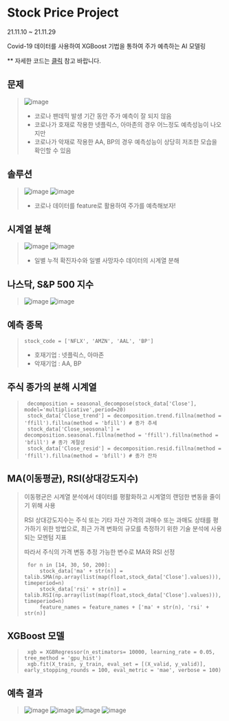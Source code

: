 # Stock Price Project

21.11.10 ~ 21.11.29 

Covid-19 데이터를 사용하여 XGBoost 기법을 통하여 주가 예측하는 AI 모델링

** 자세한 코드는 [클릭](https://github.com/worldpapa/stockprice/blob/main/11_27_AI_class_stock%20(1).ipynb) 참고 바랍니다.


## 문제
> ![image](https://github.com/jungsungmoon/stock_price/blob/main/pic/%EC%83%88%20%ED%8F%B4%EB%8D%94/1.png)
> - 코로나 팬데믹 발생 기간 동안 주가 예측이 잘 되지 않음
> - 코로나가 호재로 작용한 넷플릭스, 아마존의 경우 어느정도 예측성능이 나오지만
> - 코로나가 악재로 작용한 AA, BP의 경우 예측성능이 상당히 저조한 모습을 확인할 수 있음

## 솔루션
> ![image](https://github.com/jungsungmoon/stock_price/blob/main/pic/%EC%83%88%20%ED%8F%B4%EB%8D%94/2.png) ![image](https://github.com/jungsungmoon/stock_price/blob/main/pic/%EC%83%88%20%ED%8F%B4%EB%8D%94/6.png)
> - 코로나 데이터를 feature로 활용하여 주가를 예측해보자!

## 시계열 분해
> ![image](https://github.com/jungsungmoon/stock_price/blob/main/pic/%EC%83%88%20%ED%8F%B4%EB%8D%94/3.png) ![image](https://github.com/jungsungmoon/stock_price/blob/main/pic/%EC%83%88%20%ED%8F%B4%EB%8D%94/7.png)
> - 일별 누적 확진자수와 일별 사망자수 데이터의 시계열 분해

## 나스닥, S&P 500 지수
> ![image](https://github.com/jungsungmoon/stock_price/blob/main/pic/%EC%83%88%20%ED%8F%B4%EB%8D%94/8.png) ![image](https://github.com/jungsungmoon/stock_price/blob/main/pic/%EC%83%88%20%ED%8F%B4%EB%8D%94/9.png)

## 예측 종목
> ```
> stock_code = ['NFLX', 'AMZN', 'AAL', 'BP']
> ```
> - 호재기업 : 넷플릭스, 아마존
> - 악재기업 : AA, BP

## 주식 종가의 분해 시계열
>```
>  decomposition = seasonal_decompose(stock_data['Close'], model='multiplicative',period=20) 
>  stock_data['Close_trend'] = decomposition.trend.fillna(method = 'ffill').fillna(method = 'bfill') # 종가 추세 
>  stock_data['Close_seosonal'] = decomposition.seasonal.fillna(method = 'ffill').fillna(method = 'bfill') # 종가 계절성 
>  stock_data['Close_resid'] = decomposition.resid.fillna(method = 'ffill').fillna(method = 'bfill') # 종가 잔차
>```

## MA(이동평균), RSI(상대강도지수)
> 이동평균은 시계열 분석에서 데이터를 평활화하고 시계열의 랜덤한 변동을 줄이기 위해 사용
> 
> RSI 상대강도지수는 주식 또는 기타 자산 가격의 과매수 또는 과매도 상태를 평가하기 위한 방법으로, 최근 가격 변화의 규모를 측정하기 위한 기술 분석에 사용되는 모멘텀 지표
> 
> 따라서 주식의 가격 변동 추정 가능한 변수로 MA와 RSI 선정
>```
>  for n in [14, 30, 50, 200]:
>      stock_data['ma' + str(n)] = talib.SMA(np.array(list(map(float,stock_data['Close'].values))), timeperiod=n)
>      stock_data['rsi' + str(n)] = talib.RSI(np.array(list(map(float,stock_data['Close'].values))), timeperiod=n)
>      feature_names = feature_names + ['ma' + str(n), 'rsi' + str(n)]
>```

## XGBoost 모델
>```
>  xgb = XGBRegressor(n_estimators= 10000, learning_rate = 0.05, tree_method = 'gpu_hist')
>  xgb.fit(X_train, y_train, eval_set = [(X_valid, y_valid)], early_stopping_rounds = 100, eval_metric = 'mae', verbose = 100)
>```

## 예측 결과
> ![image](https://github.com/jungsungmoon/stock_price/blob/main/pic/%EC%83%88%20%ED%8F%B4%EB%8D%94/10.png) ![image](https://github.com/jungsungmoon/stock_price/blob/main/pic/%EC%83%88%20%ED%8F%B4%EB%8D%94/11.png)
> ![image](https://github.com/jungsungmoon/stock_price/blob/main/pic/%EC%83%88%20%ED%8F%B4%EB%8D%94/12.png) ![image](https://github.com/jungsungmoon/stock_price/blob/main/pic/%EC%83%88%20%ED%8F%B4%EB%8D%94/13.png)

